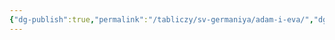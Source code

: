 ```yaml
---
{"dg-publish":true,"permalink":"/tabliczy/sv-germaniya/adam-i-eva/","dgPassFrontmatter":true}
---
```



